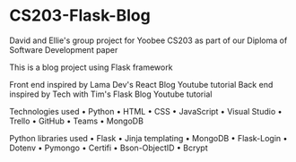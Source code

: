 # CS203-Flask-Blog

David and Ellie's group project for Yoobee CS203 as part of our Diploma of Software Development paper

This is a blog project using Flask framework

Front end inspired by Lama Dev's React Blog Youtube tutorial
Back end inspired by Tech with Tim's Flask Blog Youtube tutorial

Technologies used
•	Python
•	HTML
•	CSS
•	JavaScript
•	Visual Studio
•	Trello
•	GitHub
•	Teams
•	MongoDB

Python libraries used
•	Flask
•	Jinja templating
•	MongoDB
•	Flask-Login
•	Dotenv
•	Pymongo
•	Certifi
•	Bson-ObjectID
•	Bcrypt
